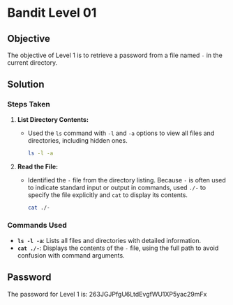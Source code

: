 # Bandit Level 01

## Objective

The objective of Level 1 is to retrieve a password from a file named `-` in the current directory.

## Solution

### Steps Taken

1. **List Directory Contents:**
   - Used the `ls` command with `-l` and `-a` options to view all files and directories, including hidden ones.
     ```bash
     ls -l -a
     ```

2. **Read the File:**
   - Identified the `-` file from the directory listing. Because `-` is often used to indicate standard input or output in commands, used `./-` to specify the file explicitly and `cat` to display its contents.
     ```bash
     cat ./-
     ```

### Commands Used

- **`ls -l -a`**: Lists all files and directories with detailed information.
- **`cat ./-`**: Displays the contents of the `-` file, using the full path to avoid confusion with command arguments.

## Password

The password for Level 1 is: 263JGJPfgU6LtdEvgfWU1XP5yac29mFx
